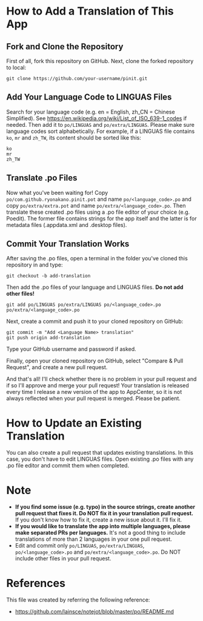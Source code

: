 # How to Add a Translation of This App
## Fork and Clone the Repository
First of all, fork this repository on GitHub. Next, clone the forked repository to local:

    git clone https://github.com/your-username/pinit.git

## Add Your Language Code to LINGUAS Files
Search for your language code (e.g. en = English, zh_CN = Chinese Simplified). See https://en.wikipedia.org/wiki/List_of_ISO_639-1_codes if needed. Then add it to `po/LINGUAS` and `po/extra/LINGUAS`. Please make sure language codes sort alphabetically. For example, if a LINGUAS file contains `ko`, `mr` and `zh_TW`, its content should be sorted like this:

    ko
    mr
    zh_TW

## Translate .po Files
Now what you've been waiting for! Copy `po/com.github.ryonakano.pinit.pot` and name `po/<language_code>.po` and copy `po/extra/extra.pot` and name `po/extra/<language_code>.po`. Then translate these created .po files using a .po file editor of your choice (e.g. Poedit). The former file contains strings for the app itself and the latter is for metadata files (.appdata.xml and .desktop files).

## Commit Your Translation Works
After saving the .po files, open a terminal in the folder you've cloned this repository in and type:

    git checkout -b add-translation

Then add the .po files of your language and LINGUAS files. **Do not add other files!**

    git add po/LINGUAS po/extra/LINGUAS po/<language_code>.po po/extra/<language_code>.po

Next, create a commit and push it to your cloned repository on GitHub:

    git commit -m "Add <Language Name> translation"
    git push origin add-translation

Type your GitHub username and password if asked.

Finally, open your cloned repository on GitHub, select "Compare & Pull Request", and create a new pull request.

And that's all! I'll check whether there is no problem in your pull request and if so I'll approve and merge your pull request! Your translation is released every time I release a new version of the app to AppCenter, so it is not always reflected when your pull request is merged. Please be patient.

# How to Update an Existing Translation
You can also create a pull request that updates existing translations. In this case, you don't have to edit LINGUAS files. Open existing .po files with any .po file editor and commit them when completed.

# Note
* **If you find some issue (e.g. typo) in the source strings, create another pull request that fixes it. Do NOT fix it in your translation pull request.** If you don't know how to fix it, create a new issue about it. I'll fix it.
* **If you would like to translate the app into multiple languages, please make separated PRs per languages.** It's not a good thing to include translations of more than 2 languages in your one pull request.
* Edit and commit only `po/LINGUAS`, `po/extra/LINGUAS`, `po/<language_code>.po` and `po/extra/<language_code>.po`. Do NOT include other files in your pull request.

# References
This file was created by referring the following reference:

* https://github.com/lainsce/notejot/blob/master/po/README.md
